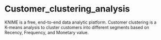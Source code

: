 # Customer_clustering_analysis
KNIME is a free, end-to-end data analytic platform. Customer clustering is a K-means analysis to cluster customers into different segments based on Recency, Frequency, and Monetary value. 
